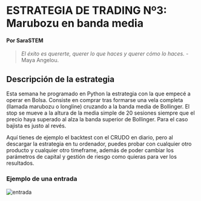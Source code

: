 # ESTRATEGIA DE TRADING Nº3: Marubozu en banda media
#### Por SaraSTEM
>_El éxito es quererte, querer lo que haces y querer cómo lo haces._ - Maya Angelou.

## Descripción de la estrategia

Esta semana he programado en Python la estrategia con la que empecé a operar en Bolsa. Consiste en comprar tras formarse una vela completa (llamada marubozu o longline) cruzando a la banda media de Bollinger. El stop se mueve a la altura de la media simple de 20 sesiones siempre que el precio haya superado al alza la banda superior de Bollinger. Para el caso bajista es justo al revés. 

Aquí tienes de ejemplo el backtest con el CRUDO en diario, pero al descargar la estrategia en tu ordenador, puedes probar con cualquier otro producto y cualquier otro timeframe, además de poder cambiar los parámetros de capital y gestión de riesgo como quieras para ver los resultados.

### Ejemplo de una entrada
![entrada](https://www.sarastem.com/wp-content/uploads/2022/06/entrada_estrategia3.png)
